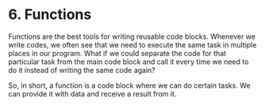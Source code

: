 # 6. Functions

Functions are the best tools for writing reusable code blocks. Whenever we write codes, we often see that we need to execute the same task in multiple places in our program. What if we could separate the code for that particular task from the main code block and call it every time we need to do it instead of writing the same code again?

So, in short, a function is a code block where we can do certain tasks. We can provide it with data and receive a result from it.
